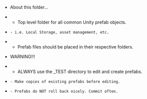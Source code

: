 * About this folder...
*   - Top level folder for all common Unity prefab objects.
*     - i.e. Local Storage, asset management, etc.
*   - Prefab files should be placed in their respective folders.

* WARNING!!!
*   - ALWAYS use the _TEST directory to edit and create prefabs. 
*     - Make copies of existing prefabs before editing.
*     - Prefabs do NOT roll back nicely. Commit often.